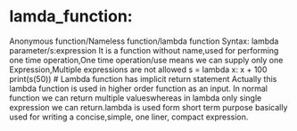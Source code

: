 # lamda_function:
Anonymous function/Nameless function/lambda function
Syntax: lambda parameter/s:expression
It is a function without name,used for performing one time operation,One time operation/use means we can supply only one Expression,Multiple expressions are not allowed
s = lambda x: x + 100
print(s(50))  # Lambda function has implicit return statement
Actually this lambda function is used in higher order function as an input. In  normal function we can return multiple valueswhereas in lambda only single expression we can return.lambda is used form short term purpose basically used for writing a concise,simple, one liner, compact expression.
